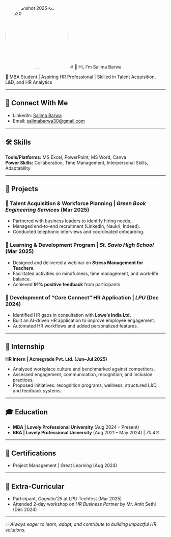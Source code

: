 <img src="profile.jpg" alt="Screenshot 2025-09-19 165620" width="200" style="border-radius:50%">
# 👋 Hi, I'm Salima Barwa  

📍 MBA Student | Aspiring HR Professional | Skilled in Talent Acquisition, L&D, and HR Analytics  

---

## 🔗 Connect With Me
- LinkedIn: [Salima Barwa](https://linkedin.com/in/salima-barwa)  
- Email: [salimabarwa30@gmail.com](mailto:salimabarwa30@gmail.com)  

---

## 🛠️ Skills
**Tools/Platforms:** MS Excel, PowerPoint, MS Word, Canva  
**Power Skills:** Collaboration, Time Management, Interpersonal Skills, Adaptability  

---

## 📂 Projects

### 🔹 Talent Acquisition & Workforce Planning | *Green Book Engineering Services* (Mar 2025)
- Partnered with business leaders to identify hiring needs.  
- Managed end-to-end recruitment (LinkedIn, Naukri, Indeed).  
- Conducted telephonic interviews and coordinated onboarding.  

### 🔹 Learning & Development Program | *St. Savio High School* (Mar 2025)
- Designed and delivered a webinar on **Stress Management for Teachers**.  
- Facilitated activities on mindfulness, time management, and work-life balance.  
- Achieved **91% positive feedback** from participants.  

### 🔹 Development of “Core Connect” HR Application | *LPU* (Dec 2024)
- Identified HR gaps in consultation with **Lowe’s India Ltd.**  
- Built an AI-driven HR application to improve employee engagement.  
- Automated HR workflows and added personalized features.  

---

## 💼 Internship
**HR Intern | Acmegrade Pvt. Ltd. (Jun–Jul 2025)**  
- Analyzed workplace culture and benchmarked against competitors.  
- Assessed engagement, communication, recognition, and inclusion practices.  
- Proposed initiatives: recognition programs, wellness, structured L&D, and feedback systems.  

---

## 🎓 Education
- **MBA | Lovely Professional University** (Aug 2024 – Present)  
- **BBA | Lovely Professional University** (Aug 2021 – May 2024) | *70.4%*  

---

## 📜 Certifications
- Project Management | Great Learning (Aug 2024)  

---

## 🌟 Extra-Curricular
- Participant, *Cognitia’25* at LPU Techfest (Mar 2025)  
- Attended 2-day workshop on *HR Business Partner* by Mr. Amit Sethi (Dec 2024)  

---

✨ *Always eager to learn, adapt, and contribute to building impactful HR solutions.*  
